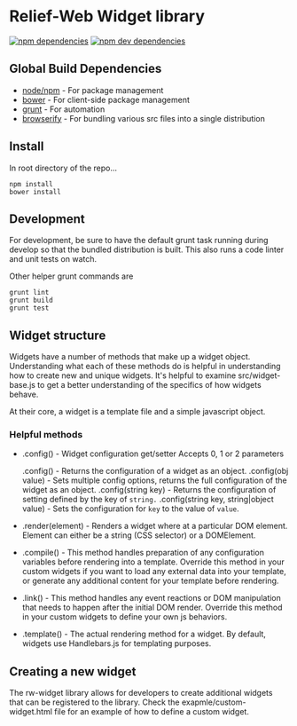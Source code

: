 # Relief-Web Widget library

[![npm dependencies](https://david-dm.org/reliefweb/rw-widget.js.svg)](https://david-dm.org/reliefweb/rw-widget.js) [![npm dev dependencies](https://david-dm.org/reliefweb/rw-widget.js/dev-status.svg)](https://david-dm.org/reliefweb/rw-widget.js)

## Global Build Dependencies

- [node/npm](http://nodejs.org/) - For package management
- [bower](http://bower.io/) - For client-side package management
- [grunt](http://gruntjs.com/) - For automation
- [browserify](http://browserify.org/) - For bundling various src files into a single distribution

## Install

In root directory of the repo...

    npm install
    bower install

## Development

For development, be sure to have the default grunt task running during develop so that the bundled
distribution is built. This also runs a code linter and unit tests on watch.

Other helper grunt commands are

    grunt lint
    grunt build
    grunt test

## Widget structure

Widgets have a number of methods that make up a widget object. Understanding what each of these methods do is
helpful in understanding how to create new and unique widgets. It's helpful to examine src/widget-base.js to
get a better understanding of the specifics of how widgets behave.

At their core, a widget is a template file and a simple javascript object.

### Helpful methods

- .config() - Widget configuration get/setter
  Accepts 0, 1 or 2 parameters

  .config() - Returns the configuration of a widget as an object.
  .config(obj value) - Sets multiple config options, returns the full configuration of the widget as an object.
  .config(string key) - Returns the configuration of setting defined by the key of `string.`
  .config(string key, string|object value) - Sets the configuration for `key` to the value of `value`.

- .render(element) - Renders a widget where at a particular DOM element. Element can either be a string (CSS selector)
  or a DOMElement.

- .compile() - This method handles preparation of any configuration variables before rendering into a template. Override this
  method in your custom widgets if you want to load any external data into your template, or generate any additional
  content for your template before rendering.

- .link() - This method handles any event reactions or DOM manipulation that needs to happen after the initial DOM render.
  Override this method in your custom widgets to define your own js behaviors.

- .template() - The actual rendering method for a widget. By default, widgets use Handlebars.js for templating purposes.

## Creating a new widget

The rw-widget library allows for developers to create additional widgets that can be registered to the library.
Check the exapmle/custom-widget.html file for an example of how to define a custom widget.

